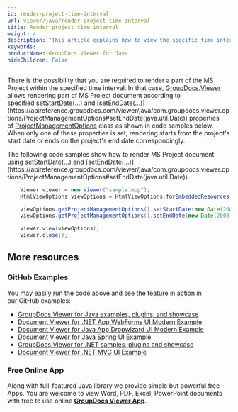 ```yaml
---
id: render-project-time-interval
url: viewer/java/render-project-time-interval
title: Render project time interval
weight: 4
description: "This article explains how to view the specific time interval of MS Project Document with GroupDocs.Viewer within your Java applications."
keywords: 
productName: GroupDocs.Viewer for Java
hideChildren: False
---
```

There is the possibility that you are required to render a part of the MS Project within the specified time interval. In that case, [GroupDocs.Viewer](https://products.groupdocs.com/viewer) allows rendering part of MS Project document according to specified [setStartDate(...)](https://apireference.groupdocs.com/viewer/java/com.groupdocs.viewer.options/ProjectManagementOptions#setStartDate(java.util.Date)) and [setEndDate(...)](https://apireference.groupdocs.com/viewer/java/com.groupdocs.viewer.options/ProjectManagementOptions#setEndDate(java.util.Date)) properties of [ProjectManagementOptions](https://apireference.groupdocs.com/viewer/java/com.groupdocs.viewer.options/ProjectManagementOptions) class as shown in code samples below. When only one of these properties is set, rendering starts from the project's start date or ends on the project's end date correspondingly.

The following code samples show how to render MS Project document using [setStartDate(...)](https://apireference.groupdocs.com/viewer/java/com.groupdocs.viewer.options/ProjectManagementOptions#setStartDate(java.util.Date)) and [setEndDate(...)](https://apireference.groupdocs.com/viewer/java/com.groupdocs.viewer.options/ProjectManagementOptions#setEndDate(java.util.Date)). 

```java
    Viewer viewer = new Viewer("sample.mpp");
    HtmlViewOptions viewOptions = HtmlViewOptions.forEmbeddedResources();

    viewOptions.getProjectManagementOptions().setStartDate(new Date(2008, Calendar.JUNE, 1));
    viewOptions.getProjectManagementOptions().setEndDate(new Date(2008, Calendar.JULY, 1));

    viewer.view(viewOptions);
    viewer.close();
```

## More resources
### GitHub Examples
You may easily run the code above and see the feature in action in our GitHub examples:
*   [GroupDocs.Viewer for Java examples, plugins, and showcase](https://github.com/groupdocs-viewer/GroupDocs.Viewer-for-Java)
*   [Document Viewer for .NET App WebForms UI Modern Example](https://github.com/groupdocs-viewer/GroupDocs.Viewer-for-Java-WebForms)    
*   [Document Viewer for Java App Dropwizard UI Modern Example](https://github.com/groupdocs-viewer/GroupDocs.Viewer-for-Java-Dropwizard)    
*   [Document Viewer for Java Spring UI Example](https://github.com/groupdocs-viewer/GroupDocs.Viewer-for-Java-Spring)
*   [GroupDocs.Viewer for .NET samples, plugins and showcase](https://github.com/groupdocs-viewer/GroupDocs.Viewer-for-.NET)
*   [Document Viewer for .NET MVC UI Example](https://github.com/groupdocs-viewer/GroupDocs.Viewer-for-Java-MVC)     

### Free Online App
Along with full-featured Java library we provide simple but powerful free Apps.
You are welcome to view Word, PDF, Excel, PowerPoint documents with free to use online **[GroupDocs Viewer App](https://products.groupdocs.app/viewer)**.
